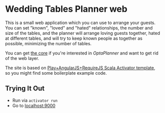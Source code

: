 # Wedding Tables Planner web

This is a small web application which you can use to arrange your guests. 
You can set "known", "loved" and "hated" relationships, the number and size of the tables, and the planner will arrange
loving guests together, hated at different tables, and will try to keep known people as together as possible, minimizing the
number of tables.

You can get [the core](https://github.com/juanignaciosl/wedding-tables-planner) if you're interested in *OptaPlanner* and want to get rid of the web layer.

The site is based on [Play+AngularJS+RequireJS Scala Activator template](http://typesafe.com/activator/template/play-with-angular-requirejs), so you might find some boilerplate example code.

## Trying It Out

* Run via `activator run`
* Go to [localhost:9000](http://localhost:9000)